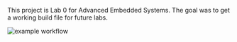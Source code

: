 This project is Lab 0 for Advanced Embedded Systems. The goal was to get a working build file for future labs.

![example workflow](https://github.com/emily-erickson/AdvEmbedSys_Lab0/actions/workflows/main.yml/badge.svg)
